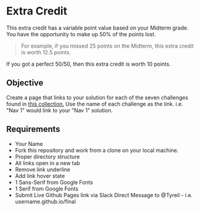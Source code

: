 # Extra Credit

This extra credit has a variable point value based on your Midterm grade. You have the opportunity to make up 50% of the points lost.  

> For example, if you missed 25 points on the Midterm, this extra credit is worth 12.5 points. 

If you got a perfect 50/50, then this extra credit is worth 10 points. 

## Objective 

Create a page that links to your solution for each of the seven challenges found in [this collection.](https://codepen.io/collection/XzMaOj/) Use the name of each challenge as the link. i.e. "Nav 1" would link to your "Nav 1" solution. 

## Requirements
* Your Name
* Fork this repository and work from a clone on your local machine. 
* Proper directory structure
* All links open in a new tab 
* Remove link underline
* Add link hover state
* 1 Sans-Serif from Google Fonts 
* 1 Serif from Google Fonts 
* Submit Live Github Pages link via Slack Direct Message to @Tyreil - i.e. username.github.io/final


